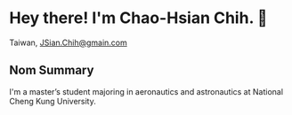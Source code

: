# Hey there! I'm Chao-Hsian Chih. 👋

Taiwan, JSian.Chih@gmain.com

## Nom Summary

I'm a master’s student majoring in aeronautics and astronautics at National Cheng Kung University.

<!--
**JSian-Chih/JSian-Chih** is a ✨ _special_ ✨ repository because its `README.md` (this file) appears on your GitHub profile.

Here are some ideas to get you started:

- 🔭 I’m currently working on ...
- 🌱 I’m currently learning ...
- 👯 I’m looking to collaborate on ...
- 🤔 I’m looking for help with ...
- 💬 Ask me about ...
- 📫 How to reach me: ...
- 😄 Pronouns: ...
- ⚡ Fun fact: ...
-->
